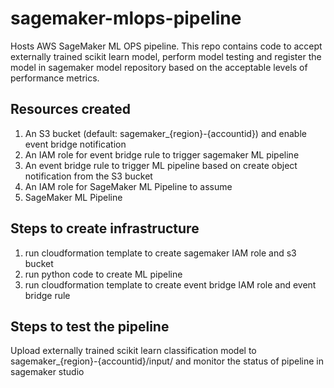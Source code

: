 # sagemaker-mlops-pipeline
Hosts AWS SageMaker ML OPS pipeline.
This repo contains code to accept externally trained scikit learn model, perform model testing and register the model in sagemaker model repository 
based on the acceptable levels of performance metrics.

## Resources created
1. An S3 bucket (default: sagemaker_{region}-{accountid}) and enable event bridge notification
2. An IAM role for event bridge rule to trigger sagemaker ML pipeline
3. An event bridge rule to trigger ML pipeline based on create object notification from the S3 bucket
4. An IAM role for SageMaker ML Pipeline to assume
5. SageMaker ML Pipeline

## Steps to create infrastructure
1. run cloudformation template to create sagemaker IAM role and s3 bucket
2. run python code to create ML pipeline
3. run cloudformation template to create event bridge IAM role and event bridge rule

## Steps to test the pipeline
Upload externally trained scikit learn classification model to sagemaker_{region}-{accountid}/input/ and monitor the status of pipeline in sagemaker studio

